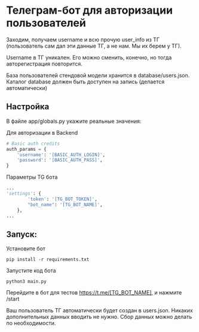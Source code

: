 # Телеграм-бот для авторизации пользователей

Заходим, получаем username и всю прочую user_info из ТГ (пользователь сам дал эти данные ТГ, а не нам. Мы их берем у ТГ).

Username в ТГ уникален. Его можно сменить, конечно, но тогда авторегистрация повторится.

База пользователей стендовой модели хранится в database/users.json. Каталог database должен быть доступен на запись (делается автоматически)


## Настройка

В файле app/globals.py укажите реальные значения:

Для авторизации в Backend
```python
# Basic auth credits
auth_params = {
    'username': '[BASIC_AUTH_LOGIN]',
    'password': '[BASIC_AUTH_PASS]',
}
```

Параметры TG бота
```python
...
'settings': {
        'token': '[TG_BOT_TOKEN]',
        "bot_name": '[TG_BOT_NAME]',
    },
...
```

## Запуск:

Установите бот
```shell
pip install -r requirements.txt
```


Запустите код бота 
```shell
python3 main.py
```

Перейдите в бот для тестов https://t.me/[TG_BOT_NAME], и нажмите /start

Ваш пользователь ТГ автоматически будет создан в users.json. Никаких дополнительных данных вводить не нужно. Сбор данных можно делать по необходимости.
